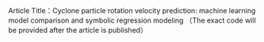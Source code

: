 Article Title：Cyclone particle rotation velocity prediction: machine learning model comparison and symbolic regression modeling
（The exact code will be provided after the article is published）
